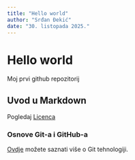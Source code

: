 ```yaml
---
title: "Hello world"
author: "Srđan Đekić"
date: "30. listopada 2025."
---
```


# Hello world
Moj prvi github repozitorij

## Uvod u Markdown
Pogledaj [Licenca](LICENSE)

### Osnove Git-a i GitHub-a
[Ovdje](https://merlin.srce.hr) možete saznati više o Git tehnologiji.
